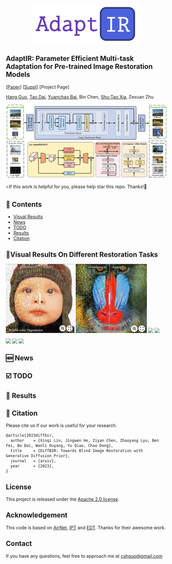 <p align="center">
    <img src="assets/adaptir_logo.png" width="340">
</p>

## AdaptIR: Parameter Efficient Multi-task Adaptation for Pre-trained Image Restoration Models

[[Paper](https://arxiv.org/abs/2308.15070)]  [[Suppl](https://0x3f3f3f3fun.github.io/projects/diffbir/)] [Project Page]


[Hang Guo](https://github.com/csguoh), [Tao Dai](https://cstaodai.com/), [Yuanchao Bai](https://scholar.google.com/citations?user=hjYIFZcAAAAJ&hl=zh-CN), Bin Chen, [Shu-Tao Xia](https://scholar.google.com/citations?hl=zh-CN&user=koAXTXgAAAAJ), Zexuan Zhu


<p align="center">
    <img src="assets/pipeline.png" style="border-radius: 15px">
</p>

⭐If this work is helpful for you, please help star this repo. Thanks!🤗



## 📑 Contents

- [Visual Results](#visual_results)
- [News](#news)
- [TODO](#todo)
- [Results](#results)
- [Citation](#cite)


## <a name="visual_results"></a>:eyes:Visual Results On Different Restoration Tasks
[<img src="assets/imgsli1.png" height="216"/>](https://imgsli.com/MjIyMjk5) [<img src="assets/imgsli7.png" height="216"/>](https://imgsli.com/MjIyMzAy) [<img src="figs/C3.png" height="216"/>](https://imgsli.com/MjIyMzEw) [<img src="figs/C4.png" height="216"/>](https://imgsli.com/MjIyMzA4)

[<img src="figs/C5.png" height="215"/>](https://imgsli.com/MjIyMzA0) [<img src="figs/C6.png" height="215"/>](https://imgsli.com/MjIyMzAw) [<img src="figs/C7.png" height="215"/>](https://imgsli.com/MjIyMjk3)



## <a name="news"></a> 🆕 News

## <a name="todo"></a> ☑️ TODO


## <a name="todo"></a> 🥇 Results



## 🥰 Citation

Please cite us if our work is useful for your research.

```
@article{2023diffbir,
  author    = {Xinqi Lin, Jingwen He, Ziyan Chen, Zhaoyang Lyu, Ben Fei, Bo Dai, Wanli Ouyang, Yu Qiao, Chao Dong},
  title     = {DiffBIR: Towards Blind Image Restoration with Generative Diffusion Prior},
  journal   = {arxiv},
  year      = {2023},
}
```

## License

This project is released under the [Apache 2.0 license](LICENSE).

## Acknowledgement

This code is based on [AirNet](), [IPT]() and [EDT](). Thanks for their awesome work.

## Contact

If you have any questions, feel free to approach me at cshguo@gmail.com

